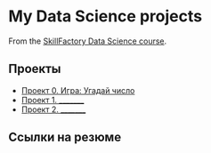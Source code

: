 # My Data Science projects

From the [SkillFactory Data Science course](https://skillfactory.ru/data-scientist).

## Проекты

* [Проект 0. Игра: Угадай число](https://github.com/Serg-NSD/sf_data_science/project_0)
* [Проект 1. _______](___)
* [Проект 2. _______](___)

## Ссылки на резюме
